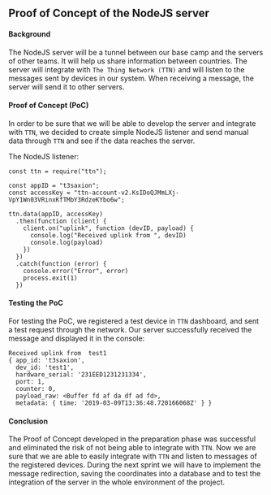 ## **Proof of Concept of the NodeJS server**

#### Background
The NodeJS server will be a tunnel between our base camp and the servers of other teams. It will help us share information between countries. The server will integrate with `The Thing Network (TTN)` and will listen to the messages sent by devices in our system. When receiving a message, the server will send it to other servers. 

#### Proof of Concept (PoC)
In order to be sure that we will be able to develop the server and integrate with `TTN`, we decided to create simple NodeJS listener and send manual data through `TTN` and see if the data reaches the server.

The NodeJS listener:
```
const ttn = require("ttn");

const appID = "t3saxion";
const accessKey = "ttn-account-v2.KsIDoQJMmLXj-VpY1Wn03VRinxKfTMbY3RdzeKYbo6w";

ttn.data(appID, accessKey)
  .then(function (client) {
    client.on("uplink", function (devID, payload) {
      console.log("Received uplink from ", devID)
      console.log(payload)
    })
  })
  .catch(function (error) {
    console.error("Error", error)
    process.exit(1)
  })
```

#### Testing the PoC
For testing the PoC, we registered a test device in `TTN` dashboard, and sent a test request through the network. Our server successfully received the message and displayed it in the console:
```n
Received uplink from  test1
{ app_id: 't3saxion',
  dev_id: 'test1',
  hardware_serial: '231EED1231231334',
  port: 1,
  counter: 0,
  payload_raw: <Buffer fd af da df ad fd>,
  metadata: { time: '2019-03-09T13:36:48.720166068Z' } }

```

#### Conclusion
The Proof of Concept developed in the preparation phase was successful and eliminated the risk of not being able to integrate with `TTN`. Now we are sure that we are able to easily integrate with `TTN` and listen to messages of the registered devices. During the next sprint we will have to implement the message redirection, saving the coordinates into a database and to test the integration of the server in the whole environment of the project.
